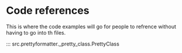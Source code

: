 # Code references
This is where the code examples will go for people to refrence without having to go into th files.


::: src.prettyformatter._pretty_class.PrettyClass